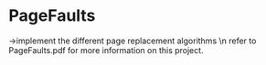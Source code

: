 # PageFaults
->implement the different page replacement algorithms \n
refer to PageFaults.pdf for more information on this project.
